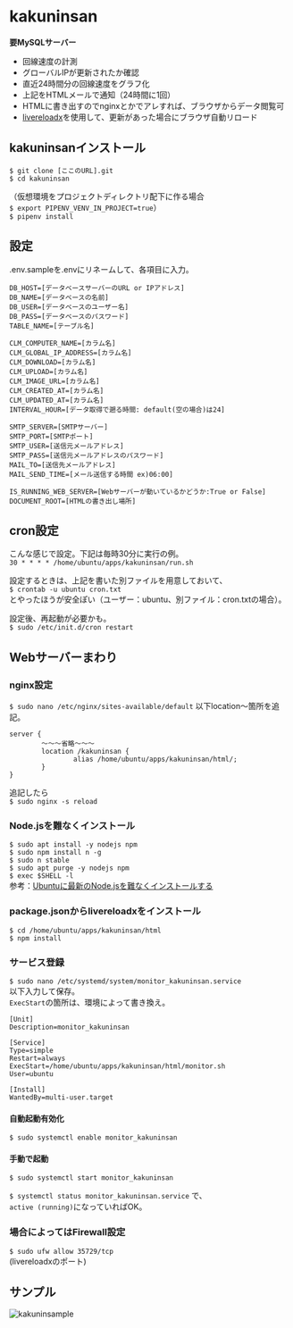 # kakuninsan
**要MySQLサーバー**
 - 回線速度の計測
 - グローバルIPが更新されたか確認
 - 直近24時間分の回線速度をグラフ化
 - 上記をHTMLメールで通知（24時間に1回）
 - HTMLに書き出すのでnginxとかでアレすれば、ブラウザからデータ閲覧可
 - [livereloadx](https://github.com/nitoyon/livereloadx)を使用して、更新があった場合にブラウザ自動リロード

## kakuninsanインストール
`$ git clone [ここのURL].git`  
`$ cd kakuninsan`

（仮想環境をプロジェクトディレクトリ配下に作る場合  
`$ export PIPENV_VENV_IN_PROJECT=true`）  
`$ pipenv install`

## 設定
.env.sampleを.envにリネームして、各項目に入力。  
```
DB_HOST=[データベースサーバーのURL or IPアドレス]
DB_NAME=[データベースの名前]
DB_USER=[データベースのユーザー名]
DB_PASS=[データベースのパスワード]
TABLE_NAME=[テーブル名]

CLM_COMPUTER_NAME=[カラム名]
CLM_GLOBAL_IP_ADDRESS=[カラム名]
CLM_DOWNLOAD=[カラム名]
CLM_UPLOAD=[カラム名]
CLM_IMAGE_URL=[カラム名]
CLM_CREATED_AT=[カラム名]
CLM_UPDATED_AT=[カラム名]
INTERVAL_HOUR=[データ取得で遡る時間: default(空の場合)は24]

SMTP_SERVER=[SMTPサーバー]
SMTP_PORT=[SMTPポート]
SMTP_USER=[送信元メールアドレス]
SMTP_PASS=[送信元メールアドレスのパスワード]
MAIL_TO=[送信先メールアドレス]
MAIL_SEND_TIME=[メール送信する時間 ex)06:00]

IS_RUNNING_WEB_SERVER=[Webサーバーが動いているかどうか:True or False]
DOCUMENT_ROOT=[HTMLの書き出し場所]
```

## cron設定
こんな感じで設定。下記は毎時30分に実行の例。  
`30 * * * * /home/ubuntu/apps/kakuninsan/run.sh`

設定するときは、上記を書いた別ファイルを用意しておいて、  
`$ crontab -u ubuntu cron.txt`  
とやったほうが安全ぽい（ユーザー：ubuntu、別ファイル：cron.txtの場合）。

設定後、再起動が必要かも。  
`$ sudo /etc/init.d/cron restart`  

## Webサーバーまわり
### nginx設定
`$ sudo nano /etc/nginx/sites-available/default`
以下location〜箇所を追記。
```
server {
        〜〜〜省略〜〜〜
        location /kakuninsan {
                alias /home/ubuntu/apps/kakuninsan/html/;
        }
}
```
追記したら  
`$ sudo nginx -s reload`

### Node.jsを難なくインストール
`$ sudo apt install -y nodejs npm`  
`$ sudo npm install n -g`  
`$ sudo n stable`  
`$ sudo apt purge -y nodejs npm`  
`$ exec $SHELL -l`  
参考：[Ubuntuに最新のNode.jsを難なくインストールする](https://qiita.com/seibe/items/36cef7df85fe2cefa3ea)

### package.jsonからlivereloadxをインストール
`$ cd /home/ubuntu/apps/kakuninsan/html`  
`$ npm install`

### サービス登録
`$ sudo nano /etc/systemd/system/monitor_kakuninsan.service`  
以下入力して保存。  
`ExecStart`の箇所は、環境によって書き換え。
```
[Unit]
Description=monitor_kakuninsan

[Service]
Type=simple
Restart=always
ExecStart=/home/ubuntu/apps/kakuninsan/html/monitor.sh
User=ubuntu

[Install]
WantedBy=multi-user.target
```
#### 自動起動有効化
`$ sudo systemctl enable monitor_kakuninsan`
#### 手動で起動
`$ sudo systemctl start monitor_kakuninsan`

`$ systemctl status monitor_kakuninsan.service`
で、  
`active (running)`になっていればOK。

### 場合によってはFirewall設定
`$ sudo ufw allow 35729/tcp`  
(livereloadxのポート)

## サンプル
![kakuninsample](https://user-images.githubusercontent.com/47170845/81206455-1afa3f00-9007-11ea-8e0d-9fe9e3b7faf2.png)